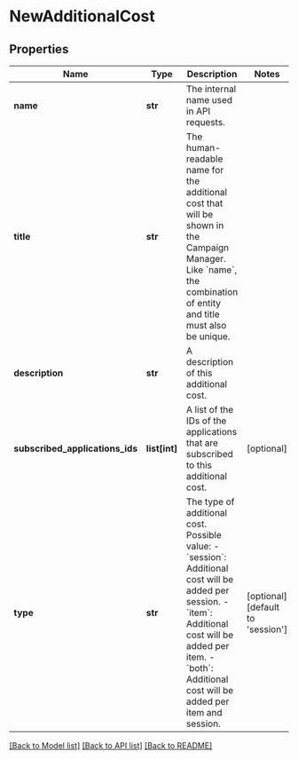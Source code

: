 # NewAdditionalCost


## Properties
Name | Type | Description | Notes
------------ | ------------- | ------------- | -------------
**name** | **str** | The internal name used in API requests. | 
**title** | **str** | The human-readable name for the additional cost that will be shown in the Campaign Manager. Like &#x60;name&#x60;, the combination of entity and title must also be unique. | 
**description** | **str** | A description of this additional cost. | 
**subscribed_applications_ids** | **list[int]** | A list of the IDs of the applications that are subscribed to this additional cost. | [optional] 
**type** | **str** | The type of additional cost. Possible value: - &#x60;session&#x60;: Additional cost will be added per session. - &#x60;item&#x60;: Additional cost will be added per item. - &#x60;both&#x60;: Additional cost will be added per item and session.  | [optional] [default to 'session']

[[Back to Model list]](../README.md#documentation-for-models) [[Back to API list]](../README.md#documentation-for-api-endpoints) [[Back to README]](../README.md)



